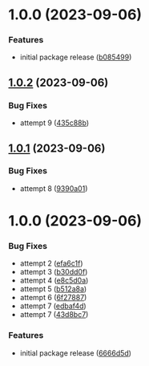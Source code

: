 # 1.0.0 (2023-09-06)


### Features

* initial package release ([b085499](https://github.com/pickleballinc/react-ui/commit/b0854998cd6fb8b0dd9d3a3e01fa12e68eb7d1ec))

## [1.0.2](https://github.com/pickleballinc/react-ui/compare/v1.0.1...v1.0.2) (2023-09-06)


### Bug Fixes

* attempt 9 ([435c88b](https://github.com/pickleballinc/react-ui/commit/435c88b9443ae4666a820503117c28a89e05f03f))

## [1.0.1](https://github.com/pickleballinc/react-ui/compare/v1.0.0...v1.0.1) (2023-09-06)


### Bug Fixes

* attempt 8 ([9390a01](https://github.com/pickleballinc/react-ui/commit/9390a01335acd89e76047ed7b7f1d1b495423ec5))

# 1.0.0 (2023-09-06)


### Bug Fixes

* attempt 2 ([efa6c1f](https://github.com/pickleballinc/react-ui/commit/efa6c1fbd5061ba34cdb5152a054cc70c92bac76))
* attempt 3 ([b30dd0f](https://github.com/pickleballinc/react-ui/commit/b30dd0f92cfb725b9b279a359766a15cb9924e91))
* attempt 4 ([e8c5d0a](https://github.com/pickleballinc/react-ui/commit/e8c5d0a2b699b8784c929bf4b985cbc324c820df))
* attempt 5 ([b512a8a](https://github.com/pickleballinc/react-ui/commit/b512a8a77a3f8d31542ed1b2b60350f58bc0538d))
* attempt 6 ([6f27887](https://github.com/pickleballinc/react-ui/commit/6f27887cea5f12f75761ba785d92913b904db73b))
* attempt 7 ([edbaf4d](https://github.com/pickleballinc/react-ui/commit/edbaf4de1eb7c06e54a6f4857b778fb8ef5986ce))
* attempt 7 ([43d8bc7](https://github.com/pickleballinc/react-ui/commit/43d8bc72407b3092be76889d9fd450eb0a979a44))


### Features

* initial package release ([6666d5d](https://github.com/pickleballinc/react-ui/commit/6666d5d38e6e82076b88df3a2388e2e082a50334))
